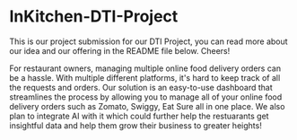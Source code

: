 # InKitchen-DTI-Project
This is our project submission for our DTI Project, you can read more about our idea and our offering in the README file below. Cheers!


For restaurant owners, managing multiple online food delivery orders can be a hassle. With multiple different platforms, it's hard to keep track of all the requests and orders.
Our solution is an easy-to-use dashboard that streamlines the process by allowing you to manage all of your online food delivery orders such as Zomato, Swiggy, Eat Sure all in one place. 
We also plan to integrate AI with it which could further help the restuarants get insightful data and help them grow their business to greater heights!
